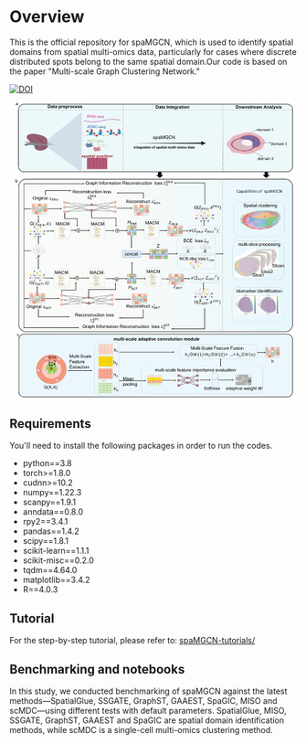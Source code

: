 # Overview
This is the official repository for spaMGCN, which is used to identify spatial domains from spatial multi-omics data, particularly for cases where discrete distributed spots belong to the same spatial domain.Our code is based on the paper "Multi-scale Graph Clustering Network."

[![DOI](https://zenodo.org/badge/DOI/10.5281/zenodo.15112750.svg)](https://doi.org/10.5281/zenodo.15112750)

![model_architecture](model.jpg)
## Requirements
You'll need to install the following packages in order to run the codes.
* python==3.8
* torch>=1.8.0
* cudnn>=10.2
* numpy==1.22.3
* scanpy==1.9.1
* anndata==0.8.0
* rpy2==3.4.1
* pandas==1.4.2
* scipy==1.8.1
* scikit-learn==1.1.1
* scikit-misc==0.2.0
* tqdm==4.64.0
* matplotlib==3.4.2
* R==4.0.3

## Tutorial
For the step-by-step tutorial, please refer to:
[spaMGCN-tutorials/](https://github.com/hongfeiZhang-source/spaMGCN/blob/master/MGCN-main/test%20%20MoNi.ipynb)


## Benchmarking and notebooks
In this study, we conducted benchmarking of spaMGCN against the latest methods—SpatialGlue, SSGATE, GraphST, GAAEST, SpaGIC, MISO and scMDC—using different tests with default parameters. SpatialGlue, MISO, SSGATE, GraphST, GAAEST and SpaGIC are spatial domain identification methods, while scMDC is a single-cell multi-omics clustering method. 

